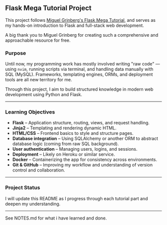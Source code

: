 ## Flask Mega Tutorial Project

This project follows [Miguel Grinberg's Flask Mega Tutorial](https://blog.miguelgrinberg.com/post/the-flask-mega-tutorial-part-i-hello-world), and serves as my hands-on introduction to Flask and full-stack web development.

A big thank you to Miguel Grinberg for creating such a comprehensive and approachable resource for free.

### Purpose

Until now, my programming work has mostly involved writing "raw code" — using `nvim`, running scripts via terminal, and handling data manually with SQL (MySQL). Frameworks, templating engines, ORMs, and deployment tools are all new territory for me.

Through this project, I aim to build structured knowledge in modern web development using Python and Flask.

---

### Learning Objectives

* **Flask** – Application structure, routing, views, and request handling.
* **Jinja2** – Templating and rendering dynamic HTML.
* **HTML/CSS** – Frontend basics to style and structure pages.
* **Database integration** – Using SQLAlchemy or another ORM to abstract database logic (coming from raw SQL background).
* **User authentication** – Managing users, logins, and sessions.
* **Deployment** – Likely on Heroku or similar service.
* **Docker** – Containerizing the app for consistency across environments.
* **Git & GitHub** – Improving my workflow and understanding of version control and collaboration.

---

### Project Status

I will update this README as I progress through each tutorial part and deepen my understanding.

---

See NOTES.md for what i have learned and done.
